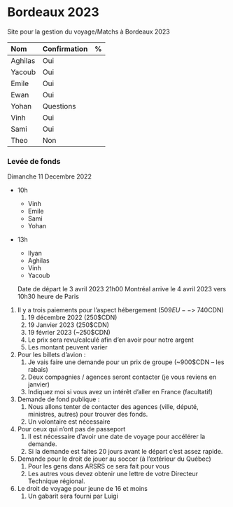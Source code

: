 # Bordeaux 2023

Site pour la gestion du voyage/Matchs à Bordeaux 2023

Nom | Confirmation | %
:--- | :--- | :---
Aghilas | Oui | 
Yacoub | Oui |
Emile | Oui |
Ewan | Oui |
Yohan | Questions |
Vinh | Oui |
Sami | Oui |
Theo | Non |




### Levée de fonds

Dimanche 11 Decembre 2022

- 10h
  + Vinh
  + Emile
  + Sami
  + Yohan


- 13h
  + Ilyan
  + Aghilas
  + Vinh
  + Yacoub
  
  
  Date de départ le 3 avril 2023 21h00 Montréal arrive le 4 avril 2023 vers 10h30 heure de Paris
 
1.	Il y a trois paiements pour l’aspect hébergement (509$EU -- > ~740$CDN)
    1.	19 décembre 2022 (250$CDN)
    2.	19 Janvier 2023 (250$CDN)
    3.	19 février 2023 (~250$CDN)
    4.	Le prix sera revu/calculé afin d’en avoir pour notre argent
    5.	Les montant peuvent varier
2.	Pour les billets d’avion :
    1.	Je vais faire une demande pour un prix de groupe (~900$CDN – les rabais)
    2.	Deux compagnies / agences seront contacter (je vous reviens en janvier)
    3.	Indiquez moi si vous avez un intérêt d’aller en France (facultatif)
3.	Demande de fond publique :
    1.	Nous allons tenter de contacter des agences (ville, député, ministres, autres) pour trouver des fonds.
    2.	Un volontaire est nécessaire
4.	Pour ceux qui n’ont pas de passeport
    1.	Il est nécessaire d’avoir une date de voyage pour accélérer la demande.
    2.	Si la demande est faites 20 jours avant le départ c’est assez rapide.
5.	Demande pour le droit de jouer au soccer (à l’extérieur du Québec)
    1.	Pour les gens dans ARSRS ce sera fait pour vous
    2.	Les autres vous devez obtenir une lettre de votre Directeur Technique régional.
6.	Le droit de voyage pour jeune de 16 et moins
    1.	Un gabarit sera fourni par Luigi
